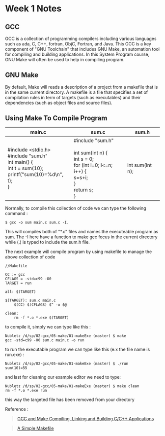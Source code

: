 # Week 1 Notes
## GCC
GCC is a collection of programming compilers including various languages such as ada, C, C++, fortran, ObjC, Fortran, and Java.
This GCC is a key component of "GNU Toolchain" that includes GNU Make, an automation tool for compiling and building applications. In this System Program course, GNU Make will often be used to help in compiling program.
## GNU Make
By default, Make will reads a description of a project from a makefile that is in the same current directory. A makefile is a file that specifies a set of compilation rules in term of targets (such as executables) and their dependencies (such as object files and source files).

## Using Make To Compile Program
main.c | sum.c | sum.h
-------|-------|-------
#include <stdio.h><br>#include "sum.h"<br>int main() { <br>int t = sum(10); <br>  printf("sum(10)=%d\n", t); <br>} | #include "sum.h"<br><br>int sum(int n) {<br>int s = 0;<br>for (int i=0; i<=n; i++) {<br>s=s+i;<br>}<br> return s;<br>} | int sum(int n);

Normally, to compile this collection of code we can type the following command :
```
$ gcc -o sum main.c sum.c -I.
```
This will compiles both of "*.c" files and names the executeable program as sum. The -I here have a function to make gcc focus in the current directory while (.) is typed to include the sum.h file.

The next example will compile program by using makefile to manage the above collection of code
```
//Makefile

CC := gcc
CFLAGS = -std=c99 -O0
TARGET = run

all: $(TARGET)

$(TARGET): sum.c main.c
	$(CC) $(CFLAGS) $^ -o $@

clean:
	rm -f *.o *.exe $(TARGET)
```

to compile it, simply we can type like this :
```
Nubletz /d/sp/02-gcc/05-make/01-makeExe (master) $ make
gcc -std=c99 -O0 sum.c main.c -o run
```
to run the executable program we can type like this (e.x the file name is run.exe) :
```
Nubletz /d/sp/02-gcc/05-make/01-makeExe (master) $ ./run
sum(10)=55
```

and last for cleaning our example editor we need to type:
```
Nubletz /d/sp/02-gcc/05-make/01-makeExe (master) $ make clean
rm -f *.o *.exe run
```
this way the targeted file has been removed from your directory

Reference :

> [GCC and Make Compiling, Linking and Building C/C++ Applications](https://www3.ntu.edu.sg/home/ehchua/programming/cpp/gcc_make.html)

> [A Simple Makefile](https://www.linuxtopia.org/online_books/an_introduction_to_gcc/gccintro_16.html)